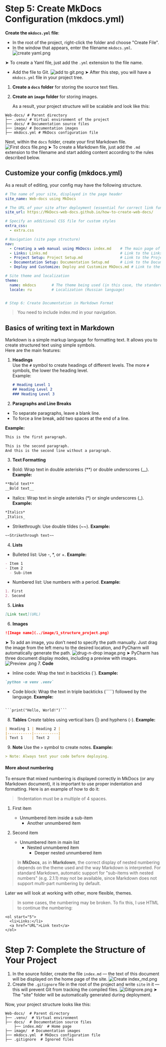 # Step 5: Create MkDocs Configuration (mkdocs.yml)

**Create the `mkdocs.yml` file**:

   - In the root of the project, right-click the folder and choose "Create File".
   - In the window that appears, enter the filename `mkdocs.yml`.
![create yaml.png](image/Documentation%20Setup/Create%20MkDocs%20configuration%20%28mkdocs_yml%29/create%20yaml.png)
   
➤ To create a Yaml file, just add the `.yml` extension to the file name.

   - Add the file to Git.
![add to git.png](image/Documentation%20Setup/Create%20MkDocs%20configuration%20%28mkdocs_yml%29/add%20to%20git.png)
   ➤ After this step, you will have a `mkdocs.yml` file in your project tree.

1. **Create a `docs` folder** for storing the source text files.
2. **Create an `image` folder** for storing images.

   As a result, your project structure will be scalable and look like this:
```
Web-docs/ # Parent directory
├── .venv/ # Virtual environment of the project 
├── docs/ # Documentation source files 
├── image/ # Documentation images 
├── mkdocs.yml # MkDocs configuration file
```

Next, within the `docs` folder, create your first Markdown file.
![First docs file.png](image/Documentation%20Setup/Create%20documentation%20in%20Markdown%20format/First%20docs%20file.png)
➤ To create a Markdown file, just add the `.md` extension to the filename and start adding content according to the rules described below.

## Customize your config (mkdocs.yml)
As a result of editing, your config may have the following structure.

```yaml
# The name of your site, displayed in the page header
site_name: Web-docs using MkDocs

# The URL of your site after deployment (essential for correct link functionality)
site_url: https://MkDocs-web-docs.github.io/how-to-create-web-docs/

# Specify an additional CSS file for custom styles
extra_css:
  - extra.css

# Navigation (site page structure)
nav:
  - Creating a web manual using MkDocs: index.md    # The main page of the site
  - Links: Links.md                                 # Link to the Links page
  - Project Setup: Project Setup.md                 # Link to the Project Setup page
  - Documentation Setup: Documentation Setup.md     # Link to the Documentation Setup page
  - Deploy and Customize: Deploy and Customize MkDocs.md # Link to the Deploy and Customize page

# Site theme and localization
theme:
  name: mkdocs       # The theme being used (in this case, the standard MkDocs theme)
  locale: ru         # Localization (Russian language)


# Step 6: Create Documentation in Markdown Format
```
> You need to include index.md in your navigation.

## Basics of writing text in Markdown

Markdown is a simple markup language for formatting text. It allows you to create structured text using simple symbols.  
Here are the main features:

1. **Headings**  
   Use the `#` symbol to create headings of different levels. The more `#` symbols, the lower the heading level.  
   Example:
   ```markdown
   # Heading Level 1
   ## Heading Level 2
   ### Heading Level 3
2. **Paragraphs and Line Breaks**
* To separate paragraphs, leave a blank line.
* To force a line break, add two spaces at the end of a line.

**Example:**
```markdown 
This is the first paragraph.

This is the second paragraph.
And this is the second line without a paragraph.
```
3. **Text Formatting**
* Bold: Wrap text in double asterisks (**) or double underscores (__).
**Example:**
```markdown 
**Bold text**
__Bold text__
```
* Italics: Wrap text in single asterisks (*) or single underscores (_).
**Example:**
```markdown 
*Italics*
_Italics_
```
* Strikethrough: Use double tildes (~~).
**Example:**
```markdown 
~~Strikethrough text~~
```
4. **Lists**
* Bulleted list: Use -, *, or +.
**Example:**
```markdown 
- Item 1
- Item 2
  - Sub-item
  ```
* Numbered list: Use numbers with a period.
**Example:**
```markdown 
1. First
2. Second
```
5.	**Links**
```markdown 
[Link text](URL)
```

6.	**Images**
```markdown 
![Image name](../image/1_structure_project.png)
```
➤ To add an image, you don’t need to specify the path manually. Just drag the image from the left menu to the desired location, and PyCharm will automatically generate the path.
![drug-n-drop image.png](image/Documentation%20Setup/Create%20documentation%20in%20Markdown%20format/drug-n-drop%20image.png)
➤ PyCharm has three document display modes, including a preview with images.
![Preview .png](image/Documentation%20Setup/Create%20documentation%20in%20Markdown%20format/Preview%20.png)
7.	**Code**
* Inline code: Wrap the text in backticks (`).
**Example:**
```markdown 
`python -m venv .venv`
```
* Code block: Wrap the text in triple backticks (`````) followed by the language.
**Example:**
```markdown 

```print("Hello, World!")```

```
8.	**Tables**
Create tables using vertical bars (|) and hyphens (-).
**Example:**

```markdown 
| Heading 1 | Heading 2 |
|-----------|-----------|
| Text 1    | Text 2    |
```
9.	**Note**
Use the `>` symbol to create notes.
**Example:**
```markdown 
> Note: Always test your code before deploying.
```
#### More about numbering
To ensure that mixed numbering is displayed correctly in MkDocs (or any Markdown document), it is important to use proper indentation and formatting. Here is an example of how to do it:
> !Indentation must be a multiple of 4 spaces.

1. First item
    - Unnumbered item inside a sub-item
        - Another unnumbered item

2. Second item
    - Unnumbered item in main list
        - Nested unnumbered item
            - Deeper nested unnumbered item

> In **MkDocs**, as in **Markdown**, the correct display of nested numbering depends on the theme used and the way Markdown is interpreted. For standard Markdown, automatic support for "sub-items with nested numbers" (e.g. 2.1.1) may not be available, since Markdown does not support multi-part numbering by default.

Later we will look at working with other, more flexible, themes.

> In some cases, the numbering may be broken. To fix this, I use HTML to continue the numbering:

```
<ol start="5">
  <li>Links:</li>
  <a href="URL">Link text</a>
</ol>
```

# Step 7: Complete the Structure of Your Project

1. In the source folder, create the file `index.md` — the text of this document will be displayed on the home page of the site.
![Create index_md.png](image/Documentation%20Setup/Complete%20the%20structure%20of%20your%20project/Create%20index_md.png)
2. Create the `.gitignore` file in the root of the project and write `site` in it — this will prevent Git from tracking the compiled files.
![Gitignore.png](image/Documentation%20Setup/Complete%20the%20structure%20of%20your%20project/Gitignore.png)
➤ The "site" folder will be automatically generated during deployment.

Now, your project structure looks like this:
```
Web-docs/  # Parent directory
├── .venv/  # Virtual environment
├── docs/  # Documentation source files
	├── index.md/  # Home page
├── image/  # Documentation images
├── mkdocs.yml  # MkDocs configuration file
├── .gitignore  # Ignored files
```








